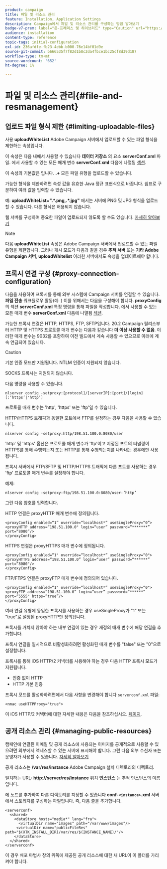 ```yaml
---
product: campaign
title: 파일 및 리소스 관리
feature: Installation, Application Settings
description: Campaign에서 파일 및 리소스 관리를 구성하는 방법 알아보기
badge-v7-prem: label="온-프레미스 및 하이브리드" type="Caution" url="https://experienceleague.adobe.com/docs/campaign-classic/using/installing-campaign-classic/architecture-and-hosting-models/hosting-models-lp/hosting-models.html?lang=ko" tooltip="온-프레미스 및 하이브리드 배포에만 적용"
audience: installation
content-type: reference
topic-tags: initial-configuration
exl-id: 236afdfe-fb23-4ebb-b000-76e14bf01d9e
source-git-commit: b666535f7f82d1b8c2da4fbce1bc25cf8d39d187
workflow-type: tm+mt
source-wordcount: '652'
ht-degree: 1%

---
```


# 파일 및 리소스 관리{#file-and-resmanagement}



## 업로드 파일 형식 제한 {#limiting-uploadable-files}

사용 **uploadWhiteList** Adobe Campaign 서버에서 업로드할 수 있는 파일 형식을 제한하는 속성입니다.

이 속성은 다음 내에서 사용할 수 있습니다 **데이터 저장소** 의 요소 **serverConf.xml** 파일. 에서 사용할 수 있는 모든 매개 변수 **serverConf.xml** 다음에 나열됨 [섹션](../../installation/using/the-server-configuration-file.md).

이 속성의 기본값은 입니다. **.+** 모든 파일 유형을 업로드할 수 있습니다.

가능한 형식을 제한하려면 속성 값을 유효한 Java 정규 표현식으로 바꿉니다. 쉼표로 구분하여 여러 값을 입력할 수 있습니다.

예: **uploadWhiteList=&quot;.&#42;.png,.&#42;.jpg&quot;** 에서는 서버에 PNG 및 JPG 형식을 업로드할 수 있습니다. 다른 형식은 허용되지 않습니다.

웹 서버를 구성하여 중요한 파일이 업로드되지 않도록 할 수도 있습니다. [자세히 알아보기](web-server-configuration.md)

>[!NOTE]
>
>다음 **uploadWhiteList** 속성은 Adobe Campaign 서버에서 업로드할 수 있는 파일 유형을 제한합니다. 그러나 게시 모드가 다음과 같을 경우 **추적 서버** 또는 **기타 Adobe Campaign 서버**, **uploadWhitelist** 이러한 서버에서도 속성을 업데이트해야 합니다.

## 프록시 연결 구성 {#proxy-connection-configuration}

다음을 사용하여 프록시를 통해 외부 시스템에 Campaign 서버를 연결할 수 있습니다. **파일 전송** 워크플로우 활동(예: ) 이를 위해서는 다음을 구성해야 합니다. **proxyConfig** 의 섹션 **serverConf.xml** 특정 명령을 통해 파일을 작성합니다. 에서 사용할 수 있는 모든 매개 변수 **serverConf.xml** 다음에 나열됨 [섹션](../../installation/using/the-server-configuration-file.md).

가능한 프록시 연결은 HTTP, HTTPS, FTP, SFTP입니다. 20.2 Campaign 릴리스부터 HTTP 및 HTTPS 프로토콜 매개 변수는 다음과 같습니다 **더 이상 사용할 수 없음**. 이러한 매개 변수는 9032를 포함하여 이전 빌드에서 계속 사용할 수 있으므로 아래에 계속 언급되어 있습니다.

>[!CAUTION]
>
>기본 인증 모드만 지원됩니다. NTLM 인증이 지원되지 않습니다.
>
>SOCKS 프록시는 지원되지 않습니다.
>

다음 명령을 사용할 수 있습니다.

```
nlserver config -setproxy:[protocol]/[serverIP]:[port]/[login][:‘https’|'http’]
```

프로토콜 매개 변수는 &#39;http&#39;, &#39;https&#39; 또는 &#39;ftp&#39;일 수 있습니다.

HTTP/HTTPS 트래픽과 동일한 포트에서 FTP를 설정하는 경우 다음을 사용할 수 있습니다.

```
nlserver config -setproxy:http/198.51.100.0:8080/user
```

&#39;http&#39; 및 &#39;https&#39; 옵션은 프로토콜 매개 변수가 &#39;ftp&#39;이고 지정된 포트의 터널링이 HTTPS를 통해 수행되는지 또는 HTTP를 통해 수행되는지를 나타내는 경우에만 사용됩니다.

프록시 서버에서 FTP/SFTP 및 HTTP/HTTPS 트래픽에 다른 포트를 사용하는 경우 &#39;ftp&#39; 프로토콜 매개 변수를 설정해야 합니다.


예제:

```
nlserver config -setproxy:ftp/198.51.100.0:8080/user:’http’
```

그런 다음 암호를 입력합니다.

HTTP 연결은 proxyHTTP 매개 변수에 정의됩니다.

```
<proxyConfig enabled=“1” override=“localhost*” useSingleProxy=“0”>
<proxyHTTP address=“198.51.100.0" login=“user” password=“*******” port=“8080”/>
</proxyConfig>
```

HTTPS 연결은 proxyHTTPS 매개 변수에 정의됩니다.

```
<proxyConfig enabled=“1" override=“localhost*” useSingleProxy=“0">
<proxyHTTPS address=“198.51.100.0” login=“user” password=“******” port=“8080"/>
</proxyConfig>
```

FTP/FTPS 연결은 proxyFTP 매개 변수에 정의되어 있습니다.

```
<proxyConfig enabled=“1" override=“localhost*” useSingleProxy=“0">
<proxyFTP address=“198.51.100.0” login=“user” password=“******” port=“5555" https=”true”/>
</proxyConfig>
```

여러 연결 유형에 동일한 프록시를 사용하는 경우 useSingleProxy가 &quot;1&quot; 또는 &quot;true&quot;로 설정된 proxyHTTP만 정의됩니다.

프록시를 거치지 않아야 하는 내부 연결이 있는 경우 재정의 매개 변수에 해당 연결을 추가합니다.

프록시 연결을 일시적으로 비활성화하려면 활성화된 매개 변수를 &quot;false&quot; 또는 &quot;0&quot;으로 설정합니다.

프록시를 통해 iOS HTTP/2 커넥터를 사용해야 하는 경우 다음 HTTP 프록시 모드가 지원됩니다.

* 인증 없이 HTTP
* HTTP 기본 인증

프록시 모드를 활성화하려면에서 다음 사항을 변경해야 합니다 `serverconf.xml` 파일:

```
<nmac useHTTPProxy="true">
```

이 iOS HTTP/2 커넥터에 대한 자세한 내용은 다음을 참조하십시오. [페이지](../../delivery/using/about-mobile-app-channel.md).

## 공개 리소스 관리 {#managing-public-resources}

캠페인에 연결된 이메일 및 공개 리소스에 사용되는 이미지를 공개적으로 사용할 수 있으려면 외부에서 액세스할 수 있는 서버에 표시해야 합니다. 그런 다음 외부 수신자 또는 운영자가 사용할 수 있습니다. [자세히 알아보기](../../installation/using/deploying-an-instance.md#managing-public-resources)

공개 리소스는 **/var/res/instance** Adobe Campaign 설치 디렉토리의 디렉토리.

일치하는 URL: **http://server/res/instance** 위치 **인스턴스** 는 추적 인스턴스의 이름입니다.

에 노드를 추가하여 다른 디렉토리를 지정할 수 있습니다 **conf-`<instance>`.xml** 서버에서 스토리지를 구성하는 파일입니다. 즉, 다음 줄을 추가합니다.

```
<serverconf>
  <shared>
    <dataStore hosts="media*" lang="fra">
      <virtualDir name="images" path="/var/www/images"/>
     <virtualDir name="publicFileRes" path="$(XTK_INSTALL_DIR)/var/res/$(INSTANCE_NAME)/"/>
    </dataStore>
  </shared>
</serverconf>
```

이 경우 배포 마법사 창의 위쪽에 제공된 공개 리소스에 대한 새 URL이 이 폴더를 가리켜야 합니다.
